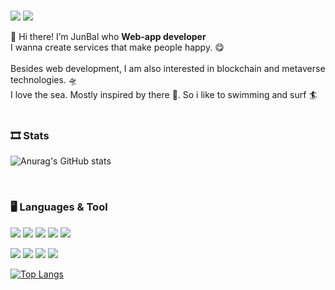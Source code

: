 <div align=left> 
  
  <br>
  
<img src="https://img.shields.io/badge/JunBal-20c997?style=flat-square&logo=Vimeo&logoColor=white"/>  <img src="https://img.shields.io/badge/oh971021@gmail.com-FF9E0F?style=flat-square&logo=Gmail&logoColor=white"/>

👋 Hi there! I’m JunBal who <b>Web-app developer</b> <br>
I wanna create services that make people happy. 😋 <br><br>
Besides web development, I am also interested in blockchain and metaverse technologies. 🛸 <br>
I love the sea. Mostly inspired by there 🌊. So i like to swimming and surf &#127940;
<br><br>

</div>

<h3>🎞 Stats</h3>

<div width="80%"> 

![Anurag's GitHub stats](https://github-readme-stats.vercel.app/api?username=oh971021&show_icons=true&theme=flag-india) 
  
</div>
  
<br>

  <h3>🖥  Languages & Tool</h3>
    
  <img src="https://img.shields.io/badge/Golang-00add8?style=flat-square&logo=Go&logoColor=white"/> <img src="https://img.shields.io/badge/Java-007396?style=flat-square&logo=Java&logoColor=white"/> <img src="https://img.shields.io/badge/HTML5-e34f26?style=flat-square&logo=HTML5&logoColor=white"/> <img src="https://img.shields.io/badge/CSS3-1572b6?style=flat-square&logo=CSS3&logoColor=white"/> <img src="https://img.shields.io/badge/JavaScript-F7DF1E?style=flat-square&logo=JavaScript&logoColor=white"/>
    
  <img src="https://img.shields.io/badge/VScode-007acc?style=flat-square&logo=Visual Studio Code&logoColor=white"/> <img src="https://img.shields.io/badge/Eclipse IDE-2c2255?style=flat-square&logo=Eclipse IDE&logoColor=white"/> <img src="https://img.shields.io/badge/Anaconda-44A833?style=flat-square&logo=Anaconda&logoColor=white"/>  <img src="https://img.shields.io/badge/GitHub-F05032?style=flat-square&logo=GitHub&logoColor=white"/>
    
  [![Top Langs](https://github-readme-stats.vercel.app/api/top-langs/?username=oh971021&layout=compact)](https://github.com/anuraghazra/github-readme-stats)
    
<!---
oh971021/oh971021 is a ✨ special ✨ repository because its `README.md` (this file) appears on your GitHub profile.
You can click the Preview link to take a look at your changes.
--->

